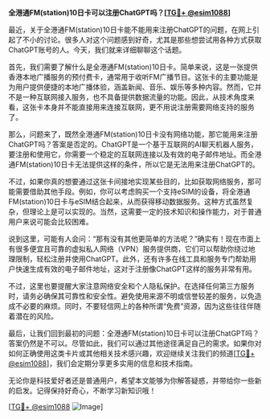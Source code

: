 **全港通FM(station)10日卡可以注册ChatGPT吗？[[TG💪+ @esim1088](https://t.me/s/esim1088)]**

最近，关于全港通FM(station)10日卡能不能用来注册ChatGPT的问题，在网上引起了不小的讨论。很多人对这个问题感到好奇，尤其是那些想尝试用各种方式获取ChatGPT账号的人。今天，我们就来详细聊聊这个话题。

首先，我们需要了解什么是全港通FM(station)10日卡。简单来说，这是一张提供香港本地广播服务的预付费卡，通常用于收听FM广播节目。这张卡的主要功能是为用户提供便捷的本地广播体验，涵盖新闻、音乐、娱乐等多种内容。然而，它并不是一种互联网接入服务，也不具备提供数据流量的功能。因此，从技术角度来看，这张卡本身并不能直接用来连接互联网，更不用说注册需要网络支持的服务了。

那么，问题来了，既然全港通FM(station)10日卡没有网络功能，那它能用来注册ChatGPT吗？答案是否定的。ChatGPT是一个基于互联网的AI聊天机器人服务，要注册和使用它，你需要一个稳定的互联网连接以及有效的电子邮件地址。而全港通FM(station)10日卡无法提供这样的条件，所以它是无法用来注册ChatGPT的。

不过，如果你真的想要通过这张卡间接地实现某些目的，比如获取网络服务，那可能需要借助其他手段。例如，你可以考虑购买一个支持eSIM的设备，将全港通FM(station)10日卡与eSIM结合起来，从而获得移动数据服务。这种方式虽然复杂，但理论上是可以实现的。当然，这需要一定的技术知识和操作能力，对于普通用户来说可能会比较困难。

说到这里，可能有人会问：“那有没有其他更简单的方法呢？”确实有！现在市面上有很多便宜且可靠的虚拟私人网络（VPN）服务提供商，它们可以帮助你绕过地理限制，轻松注册并使用ChatGPT。此外，还有许多在线工具和服务专门帮助用户快速生成有效的电子邮件地址，这对于注册像ChatGPT这样的服务非常有用。

不过，这里也要提醒大家注意网络安全和个人隐私保护。在选择任何第三方服务时，请务必确保其可靠性和安全性。避免使用来源不明或信誉较差的服务，以免造成不必要的麻烦。同时，不要轻信网上的各种所谓“免费”资源，因为这些往往伴随着潜在的风险。

最后，让我们回到最初的问题：全港通FM(station)10日卡可以注册ChatGPT吗？答案仍然是不可以。尽管如此，我们可以通过其他途径满足自己的需求。如果你对如何正确使用这类卡片或其他相关技术感兴趣，欢迎继续关注我们的频道[[TG💪+ @esim1088](https://t.me/s/esim1088)]，我们会定期分享更多实用的信息和技术指南。

无论你是科技爱好者还是普通用户，希望本文能够为你解答疑惑，并带给你一些新的启发。记得保持好奇心，不断学习新知识哦！

[[TG💪+ @esim1088](https://t.me/s/esim1088) ![Image](https://i.postimg.cc/4NQfJmqS/Snipaste-2025-05-13-00-14-12.png)]